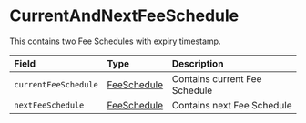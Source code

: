 # CurrentAndNextFeeSchedule

This contains two Fee Schedules with expiry timestamp.

| Field | Type | Description |
| :--- | :--- | :--- |
| `currentFeeSchedule` | [FeeSchedule](feeschedule.md) | Contains current Fee Schedule |
| `nextFeeSchedule` | [FeeSchedule](feeschedule.md) | Contains next Fee Schedule |

#### 

